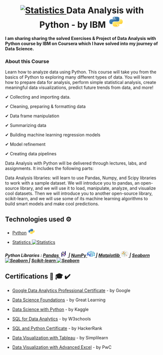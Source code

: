 <h1 align="center"> </a><a href="https://www.credly.com/badges/4fe16f33-a620-435c-a123-b0f52f4ce05f/public_url" target="_blank" rel="noreferrer"> <img src="https://raw.githubusercontent.com/mrankitgupta/66DaysOfData/c8c040f1c85d921db317152567f331354446286a/statistics-21.svg" alt="Statistics" width="55" height="40"/> </a> Data Analysis with Python - by IBM <a href="https://github.com/muhamadsahrul59/Python3.x_Basic_Programming" target="_blank"> <img src="https://raw.githubusercontent.com/devicons/devicon/master/icons/python/python-original.svg" alt="python" width="55" height="40"/> </a> </h1>

**I am sharing sharing the solved Exercises & Project of Data Analysis with Python course by IBM on Coursera which I have solved into my journey of Data Science.** 

### About this Course

Learn how to analyze data using Python. This course will take you from the basics of Python to exploring many different types of data. You will learn how to prepare data for analysis, perform simple statistical analysis, create meaningful data visualizations, predict future trends from data, and more!

✔ Collecting and importing data.

✔ Cleaning, preparing & formatting data 

✔ Data frame manipulation 

✔ Summarizing data 

✔ Building machine learning regression models 

✔ Model refinement 

✔ Creating data pipelines 

Data Analysis with Python will be delivered through lectures, labs, and assignments. It includes the following parts:

Data Analysis libraries: will learn to use Pandas, Numpy, and Scipy libraries to work with a sample dataset. We will introduce you to pandas, an open-source library, and we will use it to load, manipulate, analyze, and visualize cool datasets. Then we will introduce you to another open-source library, scikit-learn, and we will use some of its machine learning algorithms to build smart models and make cool predictions.

## Technologies used ⚙️

* <a href="https://github.com/mrankitgupta/Python-Lessons">Python</a> <a href="https://github.com/mrankitgupta/Python-Lessons" target="_blank"> <img src="https://raw.githubusercontent.com/devicons/devicon/master/icons/python/python-original.svg" alt="python" width="25" height="20"/> </a>

* <a href="https://www.credly.com/badges/4fe16f33-a620-435c-a123-b0f52f4ce05f/public_url">Statistics</a><a href="https://www.credly.com/badges/4fe16f33-a620-435c-a123-b0f52f4ce05f/public_url" target="_blank" rel="noreferrer"> <img src="https://raw.githubusercontent.com/mrankitgupta/66DaysOfData/c8c040f1c85d921db317152567f331354446286a/statistics-21.svg" alt="Statistics" width="25" height="25"/> </a>

##### Python Libraries :  <a href="https://github.com/mrankitgupta/Kaggle-Pandas-Solved-Exercises">Pandas</a><a href="https://github.com/mrankitgupta/Kaggle-Pandas-Solved-Exercises" target="_blank" rel="noreferrer"> <img src="https://raw.githubusercontent.com/devicons/devicon/2ae2a900d2f041da66e950e4d48052658d850630/icons/pandas/pandas-original.svg" alt="pandas" width="25" height="20"/> </a> | <a href="https://numpy.org/">NumPy</a><a href="https://numpy.org/" target="_blank" rel="noreferrer"> <img src="https://raw.githubusercontent.com/mrankitgupta/mrankitgupta/2a582d085b324cff4917325112229027309ecae3/Numpy-logo.svg" alt="numpy" width="25" height="20"/> </a> | <a href="https://matplotlib.org/">Matplotlib</a><a href="https://matplotlib.org/" target="_blank" rel="noreferrer"> <img src="https://raw.githubusercontent.com/mrankitgupta/mrankitgupta/1331979c3208a15be2c2a6177ffc38ced3d6b434/Matplotlib_icon.svg" alt="matplotlib" width="25" height="20"/> </a> | <a href="https://seaborn.pydata.org">Seaborn</a><a href="https://seaborn.pydata.org" target="_blank" rel="noreferrer"> <img src="https://seaborn.pydata.org/_images/logo-mark-lightbg.svg" alt="Seaborn" width="25" height="20"/> </a> | <a href="https://scikit-learn.org/">Scikit-learn</a><a href="https://scikit-learn.org" target="_blank" rel="noreferrer"> <img src="https://upload.wikimedia.org/wikipedia/commons/0/05/Scikit_learn_logo_small.svg" alt="Seaborn" width="25" height="20"/> </a> 

<h2 align="left">Certifications 📜 🎓 ✔️</h2>

- [Google Data Analytics Professional Certificate](https://www.credly.com/badges/d2e30cc0-ed5e-4b8b-a23f-2079eb853740/linked_in_profile) - by Google

- [Data Science Foundations](https://olympus1.mygreatlearning.com/course_certificate/HOBNRYZJ) - by Great Learning

- [Data Science with Python](https://www.kaggle.com/learn/certification/sahrul59/python) - by Kaggle

- [SQL for Data Analytics](https://www.w3profile.com/sahrul59) - by W3schools

- [SQL and Python Certificate](https://www.hackerrank.com/sahrul59) - by HackerRank

- [Data Visualization with Tableau](https://simpli-web.app.link/e/nVEkRMLUfxb) - by Simplilearn

- [Data Visualization with Advanced Excel](https://www.coursera.org/account/accomplishments/verify/M4NGRVVZS8MA) - by PwC

